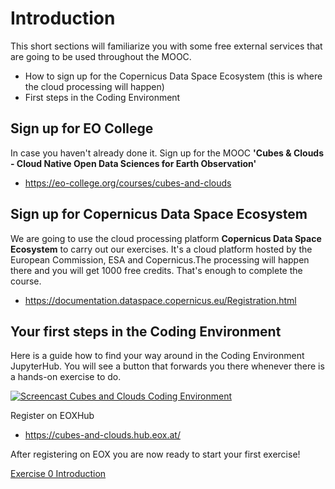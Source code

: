 # Introduction
This short sections will familiarize you with some free external services that are going to be used throughout the MOOC. 
- How to sign up for the Copernicus Data Space Ecosystem (this is where the cloud processing will happen)
- First steps in the Coding Environment
  
## Sign up for EO College
In case you haven't already done it. Sign up for the MOOC **'Cubes &amp; Clouds - Cloud Native Open Data Sciences for Earth Observation'**
- https://eo-college.org/courses/cubes-and-clouds

## Sign up for Copernicus Data Space Ecosystem
We are going to use the cloud processing platform **Copernicus Data Space Ecosystem** to carry out our exercises. It's a cloud platform hosted by the European Commission, ESA and Copernicus.The processing will happen there and you will get 1000 free credits. That's enough to complete the course.
- https://documentation.dataspace.copernicus.eu/Registration.html

## Your first steps in the Coding Environment
Here is a guide how to find your way around in the Coding Environment JupyterHub. You will see a button that forwards you there whenever there is a hands-on exercise to do.

[![Screencast Cubes and Clouds Coding Environment](https://img.youtube.com/vi/GBXd4aQLMb0/0.jpg)](https://www.youtube.com/watch?v=GBXd4aQLMb0) <br>


Register on EOXHub
- https://cubes-and-clouds.hub.eox.at/

After registering on EOX you are now ready to start your first exercise!

[Exercise 0 Introduction](https://github.com/EO-College/cubes-and-clouds/blob/main/lectures/0_introduction/exercises/0_login.ipynb)


